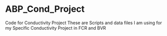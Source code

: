 # ABP_Cond_Project
Code for Conductivity Project
These are Scripts and data files I am using for my Specific Conductivity Project in FCR and BVR
